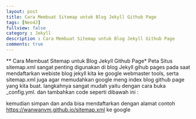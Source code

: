 ```yaml
---
layout: post
title: Cara Membuat Sitemap untuk Blog Jekyll Github Page
tags: [Neo4J]
fullview: false
category : Jekyll
description : Cara Membuat Sitemap untuk Blog Jekyll Github Page
comments: true
---
```

** Cara Membuat Sitemap untuk Blog Jekyll Github Page*
Peta Situs sitemap.xml sangat penting digunakan di blog  Jekyll  gihub pages pada saat mendaftarkan webiste blog jekyll kita ke google webmaster tools,
serta sitemap.xml juga agar memudahkan google meng index blog github page yang kita buat.
langkahnya sangat mudah yaitu dengan cara buka _config.yml.
dan tambahkan code seperti dibawah ini :
<script src="https://gist.github.com/wanwanvm/92c502aefa1c52f226ee16889f2425ad.js"></script>
kemudian simpan dan anda bisa mendaftarkan dengan alamat contoh https://wanwanvm.github.io/sitemap.xml ke google




